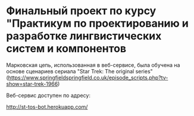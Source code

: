 <h1> Финальный проект по курсу "Практикум по проектированию и разработке лингвистических систем и компонентов</h1>

Марковская цепь, использованная в веб-сервисе, была обучена на основе сценариев сериала "Star Trek: The original series" (https://www.springfieldspringfield.co.uk/episode_scripts.php?tv-show=star-trek-1966)

Веб-сервис доступен по адресу:

http://st-tos-bot.herokuapp.com/
